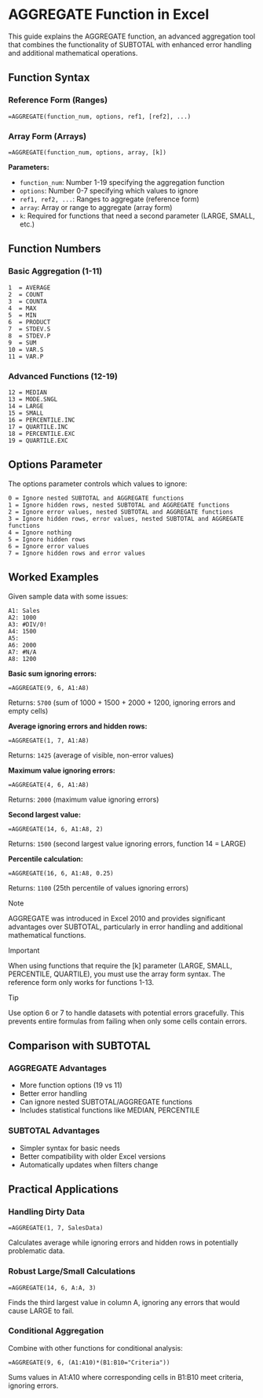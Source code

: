 # AGGREGATE Function in Excel

This guide explains the AGGREGATE function, an advanced aggregation tool that combines the functionality of SUBTOTAL with enhanced error handling and additional mathematical operations.

## Function Syntax

### Reference Form (Ranges)
```
=AGGREGATE(function_num, options, ref1, [ref2], ...)
```

### Array Form (Arrays)
```
=AGGREGATE(function_num, options, array, [k])
```

**Parameters:**
- `function_num`: Number 1-19 specifying the aggregation function
- `options`: Number 0-7 specifying which values to ignore
- `ref1, ref2, ...`: Ranges to aggregate (reference form)
- `array`: Array or range to aggregate (array form)
- `k`: Required for functions that need a second parameter (LARGE, SMALL, etc.)

## Function Numbers

### Basic Aggregation (1-11)
```
1  = AVERAGE
2  = COUNT
3  = COUNTA
4  = MAX
5  = MIN
6  = PRODUCT
7  = STDEV.S
8  = STDEV.P
9  = SUM
10 = VAR.S
11 = VAR.P
```

### Advanced Functions (12-19)
```
12 = MEDIAN
13 = MODE.SNGL
14 = LARGE
15 = SMALL
16 = PERCENTILE.INC
17 = QUARTILE.INC
18 = PERCENTILE.EXC
19 = QUARTILE.EXC
```

## Options Parameter

The options parameter controls which values to ignore:
```
0 = Ignore nested SUBTOTAL and AGGREGATE functions
1 = Ignore hidden rows, nested SUBTOTAL and AGGREGATE functions
2 = Ignore error values, nested SUBTOTAL and AGGREGATE functions
3 = Ignore hidden rows, error values, nested SUBTOTAL and AGGREGATE functions
4 = Ignore nothing
5 = Ignore hidden rows
6 = Ignore error values
7 = Ignore hidden rows and error values
```

## Worked Examples

Given sample data with some issues:
```
A1: Sales
A2: 1000
A3: #DIV/0!
A4: 1500
A5: 
A6: 2000
A7: #N/A
A8: 1200
```

**Basic sum ignoring errors:**
```
=AGGREGATE(9, 6, A1:A8)
```
Returns: `5700` (sum of 1000 + 1500 + 2000 + 1200, ignoring errors and empty cells)

**Average ignoring errors and hidden rows:**
```
=AGGREGATE(1, 7, A1:A8)
```
Returns: `1425` (average of visible, non-error values)

**Maximum value ignoring errors:**
```
=AGGREGATE(4, 6, A1:A8)
```
Returns: `2000` (maximum value ignoring errors)

**Second largest value:**
```
=AGGREGATE(14, 6, A1:A8, 2)
```
Returns: `1500` (second largest value ignoring errors, function 14 = LARGE)

**Percentile calculation:**
```
=AGGREGATE(16, 6, A1:A8, 0.25)
```
Returns: `1100` (25th percentile of values ignoring errors)

> [!NOTE]
> AGGREGATE was introduced in Excel 2010 and provides significant advantages over SUBTOTAL, particularly in error handling and additional mathematical functions.

> [!IMPORTANT]
> When using functions that require the [k] parameter (LARGE, SMALL, PERCENTILE, QUARTILE), you must use the array form syntax. The reference form only works for functions 1-13.

> [!TIP]
> Use option 6 or 7 to handle datasets with potential errors gracefully. This prevents entire formulas from failing when only some cells contain errors.

## Comparison with SUBTOTAL

### AGGREGATE Advantages
- More function options (19 vs 11)
- Better error handling
- Can ignore nested SUBTOTAL/AGGREGATE functions
- Includes statistical functions like MEDIAN, PERCENTILE

### SUBTOTAL Advantages
- Simpler syntax for basic needs
- Better compatibility with older Excel versions
- Automatically updates when filters change

## Practical Applications

### Handling Dirty Data
```
=AGGREGATE(1, 7, SalesData)
```
Calculates average while ignoring errors and hidden rows in potentially problematic data.

### Robust Large/Small Calculations
```
=AGGREGATE(14, 6, A:A, 3)
```
Finds the third largest value in column A, ignoring any errors that would cause LARGE to fail.

### Conditional Aggregation
Combine with other functions for conditional analysis:
```
=AGGREGATE(9, 6, (A1:A10)*(B1:B10="Criteria"))
```
Sums values in A1:A10 where corresponding cells in B1:B10 meet criteria, ignoring errors.

